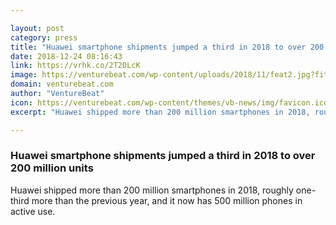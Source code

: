 ```yaml
---

layout: post
category: press
title: "Huawei smartphone shipments jumped a third in 2018 to over 200 million units"
date: 2018-12-24 08:16:43
link: https://vrhk.co/2T2DLcK
image: https://venturebeat.com/wp-content/uploads/2018/11/feat2.jpg?fit=1638%2C915&strip=all
domain: venturebeat.com
author: "VentureBeat"
icon: https://venturebeat.com/wp-content/themes/vb-news/img/favicon.ico
excerpt: "Huawei shipped more than 200 million smartphones in 2018, roughly one-third more than the previous year, and it now has 500 million phones in active use."

---
```


### Huawei smartphone shipments jumped a third in 2018 to over 200 million units

Huawei shipped more than 200 million smartphones in 2018, roughly one-third more than the previous year, and it now has 500 million phones in active use.